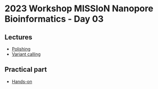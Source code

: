 # 2023 Workshop MISSIoN Nanopore Bioinformatics - Day 03

## Lectures

* [Polishing](polishing.md)
* [Variant calling](variant-calling.md)

## Practical part

* [Hands-on](hands-on.md)